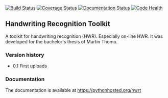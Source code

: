 [![Build Status](https://travis-ci.org/MartinThoma/hwrt.svg?branch=master)](https://travis-ci.org/MartinThoma/hwrt)
[![Coverage Status](https://img.shields.io/coveralls/MartinThoma/hwrt.svg)](https://coveralls.io/r/MartinThoma/hwrt?branch=master)
[![Documentation Status](http://img.shields.io/badge/docs-latest-brightgreen.svg)](http://pythonhosted.org/hwrt)
[![Code Health](https://landscape.io/github/MartinThoma/hwrt/master/landscape.svg)](https://landscape.io/github/MartinThoma/hwrt/master)

## Handwriting Recognition Toolkit

A toolkit for handwriting recognition (HWR). Especially on-line HWR. It
was developed for the bachelor's thesis of Martin Thoma.

### Version history

* 0.1 First uploads

### Documentation

The documentation is available at https://pythonhosted.org/hwrt